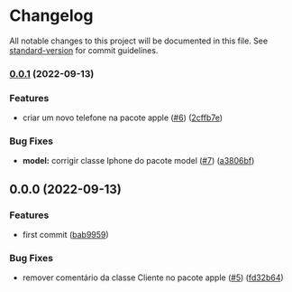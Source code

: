 # Changelog

All notable changes to this project will be documented in this file. See [standard-version](https://github.com/conventional-changelog/standard-version) for commit guidelines.

### [0.0.1](https://github.com/danielso2007/testeStandardVersion/compare/v0.0.0...v0.0.1) (2022-09-13)


### Features

* criar um novo telefone na pacote apple ([#6](https://github.com/danielso2007/testeStandardVersion/issues/6)) ([2cffb7e](https://github.com/danielso2007/testeStandardVersion/commit/2cffb7e051cecb2498c87607283290bc2f8abbb4))


### Bug Fixes

* **model:** corrigir classe Iphone do pacote model ([#7](https://github.com/danielso2007/testeStandardVersion/issues/7)) ([a3806bf](https://github.com/danielso2007/testeStandardVersion/commit/a3806bfb8017c80174f7beee83428f1c078bf374))

## 0.0.0 (2022-09-13)


### Features

* first commit ([bab9959](https://github.com/danielso2007/testeStandardVersion/commit/bab99591bb0661518c6861383d856a6159aaed96))


### Bug Fixes

* remover comentário da classe Cliente no pacote apple ([#5](https://github.com/danielso2007/testeStandardVersion/issues/5)) ([fd32b64](https://github.com/danielso2007/testeStandardVersion/commit/fd32b6491f891f993461dbe1638fa343259d1da7))
